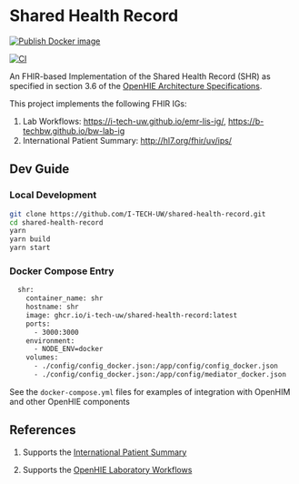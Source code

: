 # Shared Health Record
[![Publish Docker image](https://github.com/I-TECH-UW/shared-health-record/actions/workflows/publish.yml/badge.svg)](https://github.com/I-TECH-UW/shared-health-record/actions/workflows/publish.yml)

[![CI](https://github.com/I-TECH-UW/shared-health-record/actions/workflows/main.yml/badge.svg)](https://github.com/I-TECH-UW/shared-health-record/actions/workflows/main.yml)

An FHIR-based Implementation of the Shared Health Record (SHR) as specified in section 3.6 of the [OpenHIE Architecture Specifications](https://ohie.org/framework/).

This project implements the following FHIR IGs:
1. Lab Workflows: https://i-tech-uw.github.io/emr-lis-ig/, https://b-techbw.github.io/bw-lab-ig
2. International Patient Summary: http://hl7.org/fhir/uv/ips/

## Dev Guide

### Local Development
```sh
git clone https://github.com/I-TECH-UW/shared-health-record.git
cd shared-health-record
yarn
yarn build
yarn start
```

### Docker Compose Entry
```sh
  shr:
    container_name: shr
    hostname: shr
    image: ghcr.io/i-tech-uw/shared-health-record:latest
    ports:
      - 3000:3000
    environment:
      - NODE_ENV=docker
    volumes:
      - ./config/config_docker.json:/app/config/config_docker.json
      - ./config/config_docker.json:/app/config/mediator_docker.json
```

See the `docker-compose.yml` files for examples of integration with OpenHIM and other OpenHIE components

## References
1. Supports the [International Patient Summary](http://hl7.org/fhir/uv/ips/)

2. Supports the [OpenHIE Laboratory Workflows](https://i-tech-uw.github.io/emr-lis-ig/)
